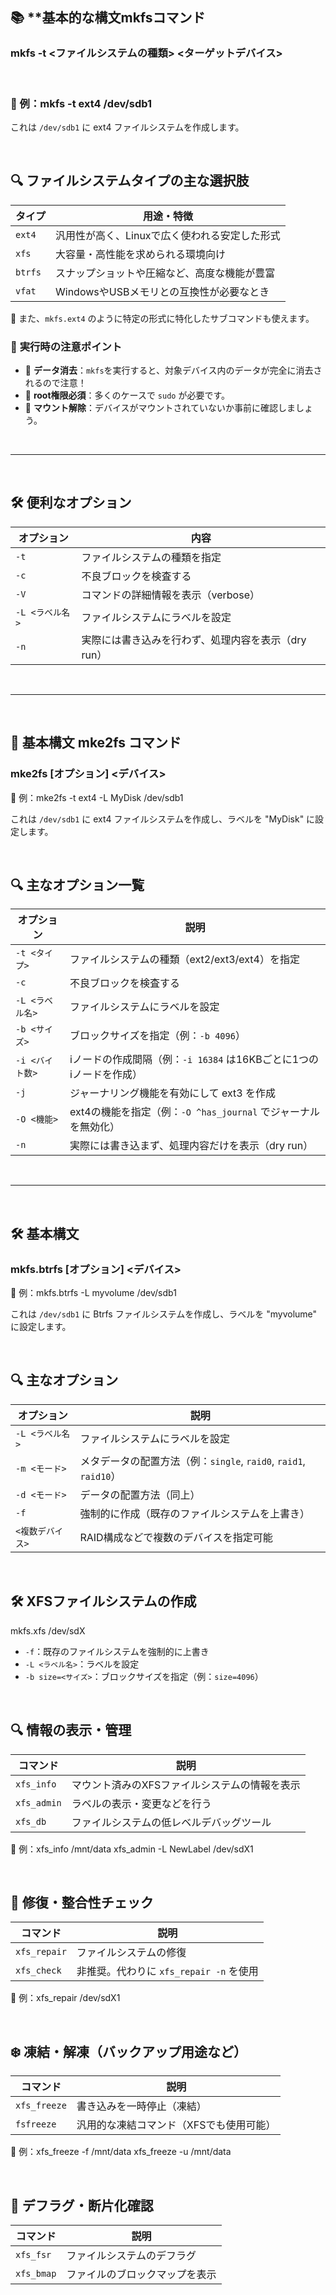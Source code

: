 ## 📚 **基本的な構文mkfsコマンド

### mkfs -t <ファイルシステムの種類> <ターゲットデバイス>

<br>

### 🧾 例：mkfs -t ext4 /dev/sdb1

これは `/dev/sdb1` に ext4 ファイルシステムを作成します。

<br>

## 🔍 **ファイルシステムタイプの主な選択肢**

| タイプ| 用途・特徴 |
|--------------------|------------------|
| `ext4` | 汎用性が高く、Linuxで広く使われる安定した形式 |
| `xfs` | 大容量・高性能を求められる環境向け |
| `btrfs` | スナップショットや圧縮など、高度な機能が豊富 |
| `vfat` | WindowsやUSBメモリとの互換性が必要なとき |

🔧 また、`mkfs.ext4` のように特定の形式に特化したサブコマンドも使えます。

### 🧠 **実行時の注意ポイント**

-   📛 **データ消去**：`mkfs`を実行すると、対象デバイス内のデータが完全に消去されるので注意！
-   🔐 **root権限必須**：多くのケースで `sudo` が必要です。
-   🔄 **マウント解除**：デバイスがマウントされていないか事前に確認しましょう。

<br>

--------------------------------

<br>

## 🛠️ **便利なオプション**

| オプション | 内容 |
|--------------------|-------------------|
| `-t` | ファイルシステムの種類を指定 |
| `-c` | 不良ブロックを検査する |
| `-V` | コマンドの詳細情報を表示（verbose）|
| `-L <ラベル名>` | ファイルシステムにラベルを設定 |
| `-n` | 実際には書き込みを行わず、処理内容を表示（dry run）|

<br>

-----------------------

<br>


## 🧰 **基本構文** mke2fs コマンド

### mke2fs [オプション] <デバイス>

📝 例：mke2fs -t ext4 -L MyDisk /dev/sdb1

これは `/dev/sdb1` に ext4 ファイルシステムを作成し、ラベルを "MyDisk" に設定します。

<br>

## 🔍 **主なオプション一覧**

| オプション | 説明 |
|---------------------|----------------|
| `-t <タイプ>` | ファイルシステムの種類（ext2/ext3/ext4）を指定 |
| `-c` | 不良ブロックを検査する |
| `-L <ラベル名>` | ファイルシステムにラベルを設定 |
| `-b <サイズ>` | ブロックサイズを指定（例：`-b 4096`）|
| `-i <バイト数>` | iノードの作成間隔（例：`-i 16384` は16KBごとに1つのiノードを作成）|
| `-j` | ジャーナリング機能を有効にして ext3 を作成 |
| `-O <機能>` | ext4の機能を指定（例：`-O ^has_journal` でジャーナルを無効化）|
| `-n` | 実際には書き込まず、処理内容だけを表示（dry run）|

<br>

-----------------

<br>


## 🛠️ **基本構文**

### mkfs.btrfs [オプション] <デバイス>

📝 例：mkfs.btrfs -L myvolume /dev/sdb1

これは `/dev/sdb1` に Btrfs ファイルシステムを作成し、ラベルを "myvolume" に設定します。

<br>

## 🔍 **主なオプション**

| オプション | 説明 | 
|--------------------|-------------------|
| `-L <ラベル名>` | ファイルシステムにラベルを設定 |
| `-m <モード>` | メタデータの配置方法（例：`single`, `raid0`, `raid1`, `raid10`）|
| `-d <モード>` | データの配置方法（同上）|
| `-f` | 強制的に作成（既存のファイルシステムを上書き）|
| `<複数デバイス>` | RAID構成などで複数のデバイスを指定可能 |

<br>

## 🛠️ **XFSファイルシステムの作成**

mkfs.xfs /dev/sdX

-   `-f`：既存のファイルシステムを強制的に上書き
-   `-L <ラベル名>`：ラベルを設定
-   `-b size=<サイズ>`：ブロックサイズを指定（例：`size=4096`）

<br>

## 🔍 **情報の表示・管理**

| コマンド | 説明 |
|------------------|----------------|
| `xfs_info` | マウント済みのXFSファイルシステムの情報を表示 |
| `xfs_admin` | ラベルの表示・変更などを行う |
| `xfs_db` | ファイルシステムの低レベルデバッグツール |

📝 例：xfs_info /mnt/data xfs_admin -L NewLabel /dev/sdX1

<br>

## 🧹 **修復・整合性チェック**

| コマンド | 説明 |
|-----------------------|------------------|
| `xfs_repair` | ファイルシステムの修復 |
| `xfs_check` | 非推奨。代わりに `xfs_repair -n` を使用 |

📝 例：xfs_repair /dev/sdX1

<br>

## ❄️ **凍結・解凍（バックアップ用途など）**

| コマンド | 説明 |
|------------------|----------------|
| `xfs_freeze` | 書き込みを一時停止（凍結）|
| `fsfreeze` | 汎用的な凍結コマンド（XFSでも使用可能）|

📝 例：xfs_freeze -f /mnt/data xfs_freeze -u /mnt/data

<br>

## 🧽 **デフラグ・断片化確認**

| コマンド | 説明 |
|---------------|-------------|
| `xfs_fsr` | ファイルシステムのデフラグ |
| `xfs_bmap` | ファイルのブロックマップを表示 |

<br>


